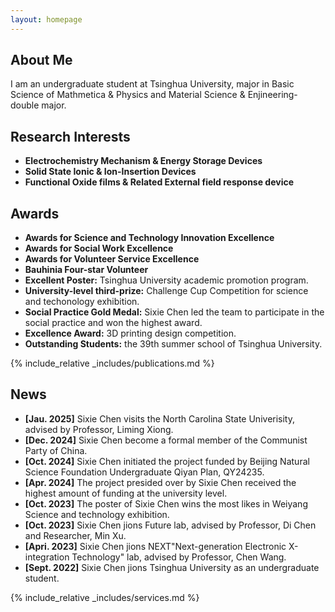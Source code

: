 ```yaml
---
layout: homepage
---
```


## About Me

I am an undergraduate student at Tsinghua University, major in Basic Science of Mathmetica & Physics and Material Science & Enjineering-double major.  

## Research Interests

- **Electrochemistry Mechanism & Energy Storage Devices** 
- **Solid State Ionic & Ion-Insertion Devices**
- **Functional Oxide films & Related External field response device**

## Awards

- **Awards for Science and Technology Innovation Excellence**
- **Awards for Social Work Excellence**
- **Awards for Volunteer Service Excellence**
- **Bauhinia Four-star Volunteer**
- **Excellent Poster:** Tsinghua University academic promotion program.
- **University-level third-prize:** Challenge Cup Competition for science and techonology exhibition. 
- **Social Practice Gold Medal:** Sixie Chen led the team to participate in the social practice and won the highest award.
- **Excellence Award:** 3D printing design competition.
- **Outstanding Students:** the 39th summer school of Tsinghua University.

{% include_relative _includes/publications.md %}

## News

- **[Jau. 2025]** Sixie Chen visits the North Carolina State Univerisity, advised by Professor, Liming Xiong.
- **[Dec. 2024]** Sixie Chen become a formal member of the Communist Party of China. 
- **[Oct. 2024]** Sixie Chen initiated the project funded by Beijing Natural Science Foundation Undergraduate Qiyan Plan, QY24235.
- **[Apr. 2024]** The project presided over by Sixie Chen received the highest amount of funding at the university level.
- **[Oct. 2023]** The poster of Sixie Chen wins the most likes in Weiyang Science and technology exhibition.
- **[Oct. 2023]** Sixie Chen jions Future lab, advised by Professor, Di Chen and Researcher, Min Xu. 
- **[Apri. 2023]** Sixie Chen jions NEXT"Next-generation Electronic X-integration Technology" lab, advised by Professor, Chen Wang.
- **[Sept. 2022]** Sixie Chen jions Tsinghua University as an undergraduate student.

{% include_relative _includes/services.md %}
